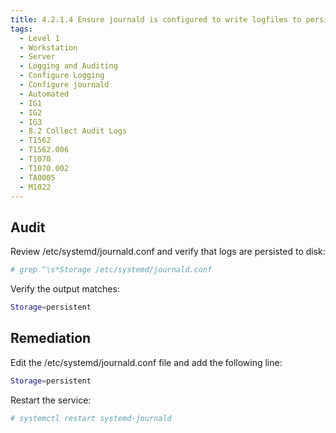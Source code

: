 ```yaml
---
title: 4.2.1.4 Ensure journald is configured to write logfiles to persistent disk
tags:
  - Level 1
  - Workstation
  - Server
  - Logging and Auditing
  - Configure Logging
  - Configure journald
  - Automated
  - IG1
  - IG2
  - IG3
  - 8.2 Collect Audit Logs
  - T1562
  - T1562.006
  - T1070
  - T1070.002
  - TA0005
  - M1022
---
```


## Audit
Review /etc/systemd/journald.conf and verify that logs are persisted to disk:
```bash
# grep ^\s*Storage /etc/systemd/journald.conf
```

Verify the output matches:
```bash
Storage=persistent
```

## Remediation
Edit the /etc/systemd/journald.conf file and add the following line:
```bash
Storage=persistent
```

Restart the service:
```bash
# systemctl restart systemd-journald
```
